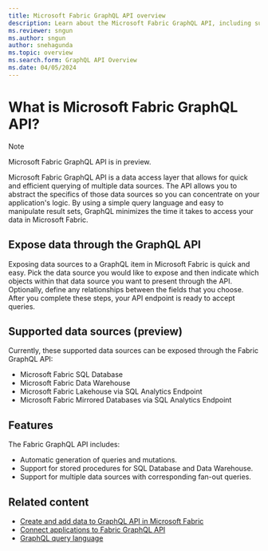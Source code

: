 ```yaml
---
title: Microsoft Fabric GraphQL API overview
description: Learn about the Microsoft Fabric GraphQL API, including supported data sources and how to expose them to a GraphQL item.
ms.reviewer: sngun
ms.author: sngun
author: snehagunda
ms.topic: overview
ms.search.form: GraphQL API Overview
ms.date: 04/05/2024
---
```


# What is Microsoft Fabric GraphQL API?

> [!NOTE]
> Microsoft Fabric GraphQL API is in preview.

Microsoft Fabric GraphQL API is a data access layer that allows for quick and efficient querying of multiple data sources. The API allows you to abstract the specifics of those data sources so you can concentrate on your application's logic. By using a simple query language and easy to manipulate result sets, GraphQL minimizes the time it takes to access your data in Microsoft Fabric.

## Expose data through the GraphQL API

Exposing data sources to a GraphQL item in Microsoft Fabric is quick and easy. Pick the data source you would like to expose and then indicate which objects within that data source you want to present through the API. Optionally, define any relationships between the fields that you choose. After you complete these steps, your API endpoint is ready to accept queries.

## Supported data sources (preview)

Currently, these supported data sources can be exposed through the Fabric GraphQL API:

* Microsoft Fabric SQL Database
* Microsoft Fabric Data Warehouse
* Microsoft Fabric Lakehouse via SQL Analytics Endpoint
* Microsoft Fabric Mirrored Databases via SQL Analytics Endpoint

## Features

The Fabric GraphQL API includes:

* Automatic generation of queries and mutations.
* Support for stored procedures for SQL Database and Data Warehouse.
* Support for multiple data sources with corresponding fan-out queries.

## Related content

* [Create and add data to GraphQL API in Microsoft Fabric](get-started-graphql-api.md)
* [Connect applications to Fabric GraphQL API](connect-apps-graphql-api.md)
* [GraphQL query language](https://graphql.org/)
